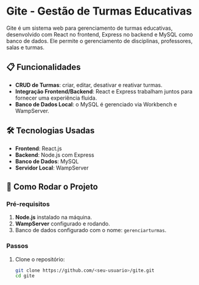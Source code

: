 # Gite - Gestão de Turmas Educativas

Gite é um sistema web para gerenciamento de turmas educativas, desenvolvido com React no frontend, Express no backend e MySQL como banco de dados. Ele permite o gerenciamento de disciplinas, professores, salas e turmas.

## 📋 Funcionalidades
- **CRUD de Turmas**: criar, editar, desativar e reativar turmas.
- **Integração Frontend/Backend**: React e Express trabalham juntos para fornecer uma experiência fluida.
- **Banco de Dados Local**: o MySQL é gerenciado via Workbench e WampServer.

## 🛠️ Tecnologias Usadas
- **Frontend**: React.js
- **Backend**: Node.js com Express
- **Banco de Dados**: MySQL
- **Servidor Local**: WampServer

## 🚀 Como Rodar o Projeto

### Pré-requisitos
1. **Node.js** instalado na máquina.
2. **WampServer** configurado e rodando.
3. Banco de dados configurado com o nome: `gerenciarturmas`.

### Passos
1. Clone o repositório:
   ```bash
   git clone https://github.com/<seu-usuario>/gite.git
   cd gite
